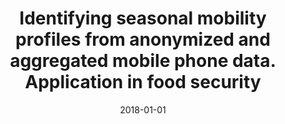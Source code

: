 ---
title: "Identifying seasonal mobility profiles from anonymized and aggregated mobile phone data. Application in food security"
collection: publications
permalink: /publication/2018-identifying-seasonal-mobility-profiles-from
date: 2018-01-01
venue: 'PloS one (13) 4'
paperurl: '/files/Zufiria_2018_PloS.pdf'
citation: 'Pedro J Zufiria, David Pastor-Escuredo, Luis Úbeda-Medina, Miguel A Hernandez-Medina, Iker Barriales-Valbuena, Alfredo J Morales, Damien C Jacques, Wilfred Nkwambi, M Bamba Diop, John Quinn, Paula Hidalgo-Sanchís, Miguel Luengo-Oroz'
---